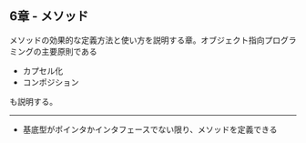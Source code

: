 6章 - メソッド
---

メソッドの効果的な定義方法と使い方を説明する章。オブジェクト指向プログラミングの主要原則である

- カプセル化
- コンポジション

も説明する。

---

- 基底型がポインタかインタフェースでない限り、メソッドを定義できる

